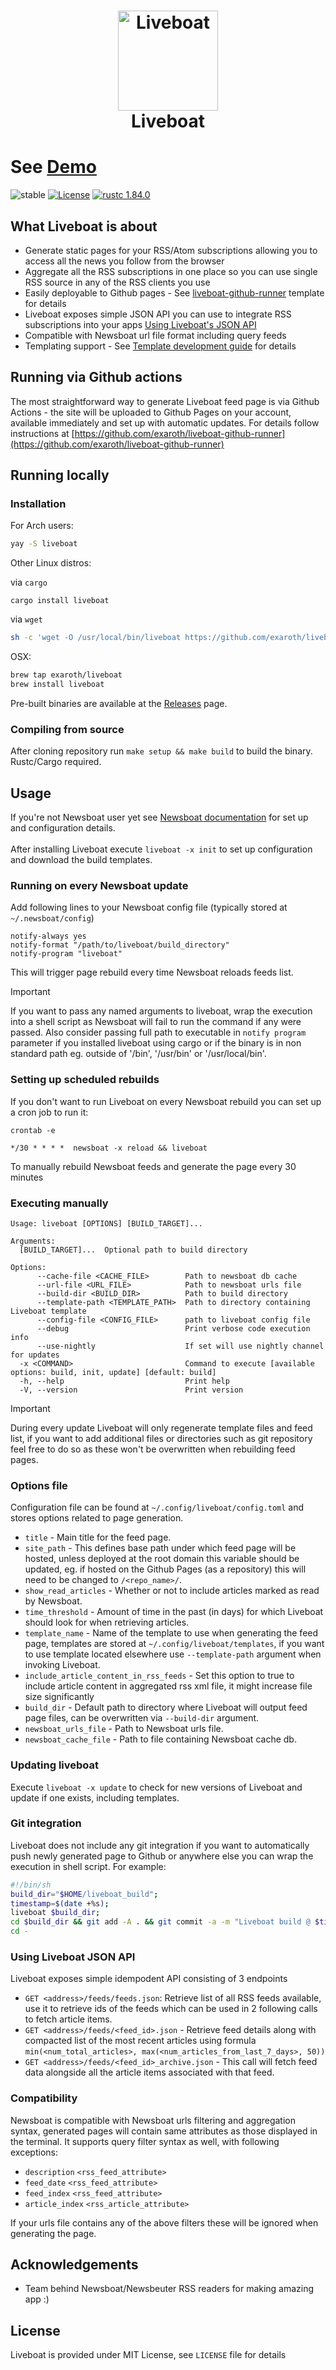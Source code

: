 <h1 align="center">
<img align="center" width="160" height="160" src="logo.png" alt="Liveboat"><br/>
Liveboat
</h1>
<h1>See <a href="https://konrad.website/liveboat-github-runner" target="_blank">Demo</a></h1>

![stable](https://github.com/exaroth/liveboat/actions/workflows/test.yml/badge.svg?branch=main)
[![License](https://img.shields.io/github/license/exaroth/liveboat)](https://github.com/exaroth/liveboat/blob/develop/LICENSE)
[![rustc 1.84.0](https://img.shields.io/badge/rust-1.84%2B-orange.svg)](https://img.shields.io/badge/rust-1.84%2B-orange.svg)

## What Liveboat is about
- Generate static pages for your RSS/Atom subscriptions allowing you to access all the news you follow from the browser
- Aggregate all the RSS subscriptions in one place so you can use single RSS source in any of the RSS clients you use
- Easily deployable to Github pages - See [liveboat-github-runner](https://github.com/exaroth/liveboat-github-runner) template for details
- Liveboat exposes simple JSON API you can use to integrate RSS subscriptions into your apps [Using Liveboat's JSON API](#using-liveboat-json-api)
- Compatible with Newsboat url file format including query feeds
- Templating support - See [Template development guide](https://github.com/exaroth/liveboat/tree/develop/templates) for details

## Running via Github actions
The most straightforward way to generate Liveboat feed page is via Github Actions - the site will be uploaded to Github Pages on your account, available immediately and set up with automatic updates.
For details follow instructions at [https://github.com/exaroth/liveboat-github-runner](https://github.com/exaroth/liveboat-github-runner)

## Running locally

### Installation

For Arch users:

``` sh
yay -S liveboat
```

Other Linux distros:

via `cargo`
```
cargo install liveboat
```

via `wget`

``` sh
sh -c 'wget -O /usr/local/bin/liveboat https://github.com/exaroth/liveboat/releases/download/stable/liveboat-linux-musl && chmod +x /usr/local/bin/liveboat'
```

OSX:

``` sh
brew tap exaroth/liveboat
brew install liveboat
```

Pre-built binaries are available at the [Releases](https://github.com/exaroth/liveboat/releases/tag/stable) page.

### Compiling from source

After cloning repository run `make setup && make build` to build the binary. Rustc/Cargo required.

## Usage

If you're not Newsboat user yet see [Newsboat documentation](https://newsboat.org/releases/2.10.2/docs/newsboat.html) for set up and configuration details.
<br/>
<br/>
After installing Liveboat execute `liveboat -x init` to set up configuration and download the build templates.

### Running on every Newsboat update

Add following lines to your Newsboat config file (typically stored at `~/.newsboat/config`)

```
notify-always yes
notify-format "/path/to/liveboat/build_directory"
notify-program "liveboat"
```
This will trigger page rebuild every time Newsboat reloads feeds list.
> [!IMPORTANT]
> If you want to pass any named arguments to liveboat, wrap the execution into a shell script as Newsboat will fail to run the command if any were passed. Also consider passing full path to executable in `notify program` parameter if you installed liveboat using cargo or if the binary is in non standard path eg. outside of  '/bin', '/usr/bin' or '/usr/local/bin'.


###  Setting up scheduled rebuilds

If you don't want to run Liveboat on every Newsboat rebuild you can set up a cron job to run it:

`crontab -e`

```
*/30 * * * *  newsboat -x reload && liveboat
```

To manually rebuild Newsboat feeds and generate the page every 30 minutes

### Executing manually


```
Usage: liveboat [OPTIONS] [BUILD_TARGET]...

Arguments:
  [BUILD_TARGET]...  Optional path to build directory

Options:
      --cache-file <CACHE_FILE>        Path to newsboat db cache
      --url-file <URL_FILE>            Path to newsboat urls file
      --build-dir <BUILD_DIR>          Path to build directory
      --template-path <TEMPLATE_PATH>  Path to directory containing Liveboat template
      --config-file <CONFIG_FILE>      path to liveboat config file
      --debug                          Print verbose code execution info
      --use-nightly                    If set will use nightly channel for updates
  -x <COMMAND>                         Command to execute [available options: build, init, update] [default: build]
  -h, --help                           Print help
  -V, --version                        Print version
```

> [!IMPORTANT]
> During every update Liveboat will only regenerate template files and feed list, if you want to add additional files or directories such as git repository feel free to do so as these won't be overwritten when rebuilding feed pages.

### Options file

Configuration file can be found at `~/.config/liveboat/config.toml` and stores options related to page generation.

- `title` - Main title for the feed page.
- `site_path` - This defines base path under which feed page will be hosted, unless deployed at the root domain this variable should be updated, eg. if hosted on the Github Pages (as a repository) this will need to be changed to `/<repo_name>/`.
- `show_read_articles` - Whether or not to include articles marked as read by Newsboat.
- `time_threshold` - Amount of time in the past (in days) for which Liveboat should look for when retrieving articles. 
- `template_name` - Name of the template to use when generating the feed page, templates are stored at `~/.config/liveboat/templates`, if you want to use template located elsewhere use `--template-path` argument when invoking Liveboat.
- `include_article_content_in_rss_feeds` - Set this option to true to include article content in aggregated rss xml file, it might increase file size significantly
- `build_dir` - Default path to directory where Liveboat will output feed page files, can be overwritten via `--build-dir` argument.
- `newsboat_urls_file` - Path to Newsboat urls file.
- `newsboat_cache_file` - Path to file containing Newsboat cache db.

### Updating liveboat

Execute `liveboat -x update` to check for new versions of Liveboat and update if one exists, including templates.


### Git integration

Liveboat does not include any git integration if you want to automatically push newly generated page to Github or anywhere else you can wrap the execution in shell script. For example:
``` sh
#!/bin/sh
build_dir="$HOME/liveboat_build";
timestamp=$(date +%s);
liveboat $build_dir;
cd $build_dir && git add -A . && git commit -a -m "Liveboat build @ $timestamp" && git push;
cd -
```
### Using Liveboat JSON API

Liveboat exposes simple idempodent API consisting of 3 endpoints

- `GET <address>/feeds/feeds.json`:  Retrieve list of all RSS feeds available, use it to retrieve ids of the feeds which can be used in 2 following calls to fetch article items.
- `GET <address>/feeds/<feed_id>.json` - Retrieve feed details along with compacted list of the most recent articles using formula `min(<num_total_articles>, max(<num_articles_from_last_7_days>, 50))`
- `GET <address>/feeds/<feed_id>_archive.json` - This call will fetch feed data alongside all the article items associated with that feed.

### Compatibility

Newsboat is compatible with Newsboat urls filtering and aggregation syntax, generated pages will contain same attributes as those displayed in the terminal. It supports query filter syntax as well, with following exceptions:
- `description` `<rss_feed_attribute>`
- `feed_date` `<rss_feed_attribute>`
- `feed_index` `<rss_feed_attribute>`
- `article_index` `<rss_article_attribute>`

If your urls file contains any of the above filters these will be ignored when generating the page. 

## Acknowledgements
- Team behind Newsboat/Newsbeuter RSS readers for making amazing app :)
 
## License
Liveboat is provided under MIT License, see `LICENSE` file for details


